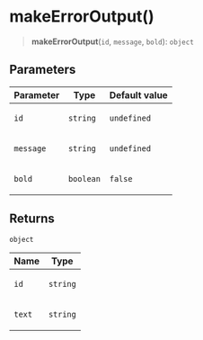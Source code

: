 # makeErrorOutput()

> **makeErrorOutput**(`id`, `message`, `bold`): `object`

## Parameters

<table>
<thead>
<tr>
<th>Parameter</th>
<th>Type</th>
<th>Default value</th>
</tr>
</thead>
<tbody>
<tr>
<td>

`id`

</td>
<td>

`string`

</td>
<td>

`undefined`

</td>
</tr>
<tr>
<td>

`message`

</td>
<td>

`string`

</td>
<td>

`undefined`

</td>
</tr>
<tr>
<td>

`bold`

</td>
<td>

`boolean`

</td>
<td>

`false`

</td>
</tr>
</tbody>
</table>

## Returns

`object`

<table>
<thead>
<tr>
<th>Name</th>
<th>Type</th>
</tr>
</thead>
<tbody>
<tr>
<td>

`id`

</td>
<td>

`string`

</td>
</tr>
<tr>
<td>

`text`

</td>
<td>

`string`

</td>
</tr>
</tbody>
</table>
